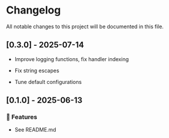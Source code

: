 # Changelog

All notable changes to this project will be documented in this file.

## [0.3.0] - 2025-07-14

- Improve logging functions, fix handler indexing

- Fix string escapes

- Tune default configurations

## [0.1.0] - 2025-06-13

### 🚀 Features

- See README.md